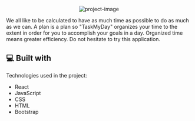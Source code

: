 <p align="center"><img src="https://socialify.git.ci/jucastefan/taskmyday/image?language=1&amp;name=1&amp;owner=1&amp;pattern=Solid&amp;theme=Light" alt="project-image"></p>

<p id="description">We all like to be calculated to have as much time as possible to do as much as we can. A plan is a plan so "TaskMyDay" organizes your time to the extent in order for you to accomplish your goals in a day. Organized time means greater efficiency. Do not hesitate to try this application.</p>
  
  
<h2>💻 Built with</h2>

Technologies used in the project:

*   React
*   JavaScript
*   CSS
*   HTML
*   Bootstrap
